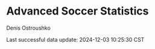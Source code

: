 # Advanced Soccer Statistics
Denis Ostroushko

<!-- gfm -->

Last successful data update: 2024-12-03 10:25:30 CST
